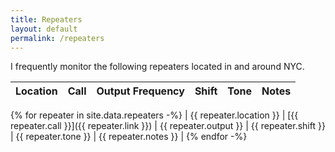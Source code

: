 ```yaml
---
title: Repeaters
layout: default
permalink: /repeaters
---
```


<p>I frequently monitor the following repeaters located in and around NYC.</p>

| Location | Call | Output Frequency | Shift | Tone | Notes |
| ---      | ---  | ---              | ---   | ---  | ---   |
{%  for repeater in site.data.repeaters -%}
| {{ repeater.location }} | [{{ repeater.call }}]({{ repeater.link }}) | {{ repeater.output }} | {{ repeater.shift }} | {{ repeater.tone }} | {{ repeater.notes }} |
{% endfor -%}

